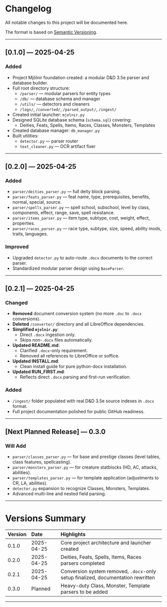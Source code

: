 # Changelog
All notable changes to this project will be documented here.

The format is based on [Semantic Versioning](https://semver.org/).

---

## [0.1.0] — 2025-04-25

### Added
- Project Mjölnir foundation created: a modular D&D 3.5e parser and database builder.
- Full root directory structure:
  - `/parser/` — modular parsers for entity types
  - `/db/` — database schema and manager
  - `/utils/` — detectors and cleaners
  - `/logs/`, `/converted/`, `/parsed_output/`, `/ingest/`
- Created initial launcher: `mjolnir.py`
- Designed SQLite database schema (`schema.sql`) covering:
  - Deities, Feats, Spells, Items, Races, Classes, Monsters, Templates
- Created database manager: `db_manager.py`
- Built utilities:
  - `detector.py` — parser router
  - `text_cleaner.py` — OCR artifact fixer

---

## [0.2.0] — 2025-04-25

### Added
- `parser/deities_parser.py` — full deity block parsing.
- `parser/feats_parser.py` — feat name, type, prerequisites, benefits, normal, special, source.
- `parser/spells_parser.py` — spell school, subschool, level by class, components, effect, range, save, spell resistance.
- `parser/items_parser.py` — item type, subtype, cost, weight, effect, properties.
- `parser/races_parser.py` — race type, subtype, size, speed, ability mods, traits, languages.

### Improved
- Upgraded `detector.py` to auto-route `.docx` documents to the correct parser.
- Standardized modular parser design using `BaseParser`.

---

## [0.2.1] — 2025-04-25

### Changed
- **Removed** document conversion system (no more `.doc` to `.docx` conversions).
- **Deleted** `/converter/` directory and all LibreOffice dependencies.
- **Simplified `mjolnir.py`**: 
  - Direct `.docx` ingestion only.
  - Skips non-`.docx` files automatically.
- **Updated README.md**:
  - Clarified `.docx`-only requirement.
  - Removed all references to LibreOffice or soffice.
- **Updated INSTALL.md**:
  - Clean install guide for pure python-docx installation.
- **Updated RUN_FIRST.md**:
  - Reflects direct `.docx` parsing and first-run verification.

### Added
- `/ingest/` folder populated with real D&D 3.5e source indexes in `.docx` format.
- Full project documentation polished for public GitHub readiness.

---

## [Next Planned Release] — 0.3.0

### Will Add
- `parser/classes_parser.py` — for base and prestige classes (level tables, class features, spellcasting).
- `parser/monsters_parser.py` — for creature statblocks (HD, AC, attacks, abilities).
- `parser/templates_parser.py` — for template application (adjustments to CR, LA, abilities).
- `detector.py` expansion to recognize Classes, Monsters, Templates.
- Advanced multi-line and nested field parsing.

---

# Versions Summary

| Version | Date | Highlights |
|:---|:---|:---|
| 0.1.0 | 2025-04-25 | Core project architecture and launcher created |
| 0.2.0 | 2025-04-25 | Deities, Feats, Spells, Items, Races parsers completed |
| 0.2.1 | 2025-04-25 | Conversion system removed, `.docx`-only setup finalized, documentation rewritten |
| 0.3.0 | Planned | Heavy-duty Class, Monster, Template parsers to be added |

---
